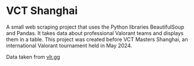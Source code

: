 # VCT Shanghai

A small web scraping project that uses the Python libraries BeautifulSoup and Pandas. It takes data about professional Valorant teams and displays them in a table. This project was created before VCT Masters Shanghai, an international Valorant tournament held in May 2024.

Data taken from [vlr.gg](https://www.vlr.gg/)
